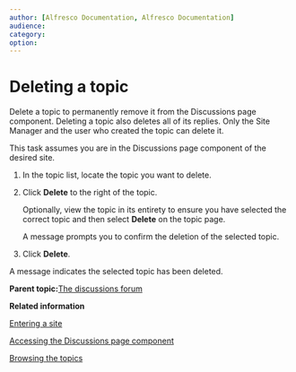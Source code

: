 ```yaml
---
author: [Alfresco Documentation, Alfresco Documentation]
audience: 
category: 
option: 
---
```


# Deleting a topic

Delete a topic to permanently remove it from the Discussions page component. Deleting a topic also deletes all of its replies. Only the Site Manager and the user who created the topic can delete it.

This task assumes you are in the Discussions page component of the desired site.

1.  In the topic list, locate the topic you want to delete.

2.  Click **Delete** to the right of the topic.

    Optionally, view the topic in its entirety to ensure you have selected the correct topic and then select **Delete** on the topic page.

    A message prompts you to confirm the deletion of the selected topic.

3.  Click **Delete**.


A message indicates the selected topic has been deleted.

**Parent topic:**[The discussions forum](../concepts/discussions-intro.md)

**Related information**  


[Entering a site](dashboard-site-enter.md)

[Accessing the Discussions page component](discussions-page-access.md)

[Browsing the topics](discussions-topics-browse.md)

